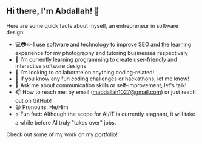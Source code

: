 ## Hi there, I'm Abdallah! 👋 

Here are some quick facts about myself, an entrepreneur in software design:

- 💻📷✏️ I use software and technology to improve SEO and the learning experience for my photography and tutoring businesses respectively  
- 🌱 I’m currently learning programming to create user-friendly and interactive software designs
- 👯 I’m looking to collaborate on anything coding-related!
- 🤔 If you know any fun coding challenges or hackathons, let me know!
- 💬 Ask me about communication skills or self-improvement, let's talk!
- 📫 How to reach me: by email (mabdallah1027@gmail.com) or just reach out on GitHub!
- 😄 Pronouns: He/Him
- ⚡ Fun fact: Although the scope for AI/IT is currently stagnant, it will take a while before AI truly "takes over" jobs.

Check out some of my work on my portfolio!

